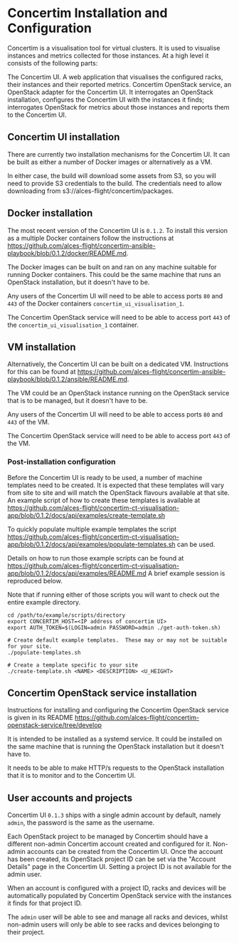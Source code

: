 # Concertim Installation and Configuration

Concertim is a visualisation tool for virtual clusters. It is used to visualise instances and metrics collected for those instances. At a high level it consists of the following parts:

The Concertim UI. A web application that visualises the configured racks, their instances and their reported metrics.
Concertim OpenStack service, an OpenStack adapter for the Concertim UI. It interrogates an OpenStack installation, configures the Concertim UI with the instances it finds; interrogates OpenStack for metrics about those instances and reports them to the Concertim UI.


## Concertim UI installation

There are currently two installation mechanisms for the Concertim UI. It can be built as either a number of Docker images or alternatively as a VM.

In either case, the build will download some assets from S3, so you will need to provide S3 credentials to the build. The credentials need to allow downloading from s3://alces-flight/concertim/packages.

## Docker installation

The most recent version of the Concertim UI is `0.1.2`. To install this version as a multiple Docker containers follow the instructions at https://github.com/alces-flight/concertim-ansible-playbook/blob/0.1.2/docker/README.md.

The Docker images can be built on and ran on any machine suitable for running Docker containers. This could be the same machine that runs an OpenStack installation, but it doesn't have to be.

Any users of the Concertim UI will need to be able to access ports `80` and `443` of the Docker containers `concertim_ui_visualisation_1`.

The Concertim OpenStack service will need to be able to access port `443` of the `concertim_ui_visualisation_1` container.


## VM installation

Alternatively, the Concertim UI can be built on a dedicated VM. Instructions for this can be found at https://github.com/alces-flight/concertim-ansible-playbook/blob/0.1.2/ansible/README.md.

The VM could be an OpenStack instance running on the OpenStack service that is to be managed, but it doesn't have to be.

Any users of the Concertim UI will need to be able to access ports `80` and `443` of the VM.

The Concertim OpenStack service will need to be able to access port `443` of the VM.


### Post-installation configuration

Before the Concertim UI is ready to be used, a number of machine templates need to be created. It is expected that these templates will vary from site to site and will match the OpenStack flavours available at that site. An example script of how to create these templates is available at https://github.com/alces-flight/concertim-ct-visualisation-app/blob/0.1.2/docs/api/examples/create-template.sh

To quickly populate multiple example templates the script https://github.com/alces-flight/concertim-ct-visualisation-app/blob/0.1.2/docs/api/examples/populate-templates.sh can be used.

Details on how to run those example scripts can be found at https://github.com/alces-flight/concertim-ct-visualisation-app/blob/0.1.2/docs/api/examples/README.md A brief example session is reproduced below.

Note that if running either of those scripts you will want to check out the entire example directory.

```
cd /path/to/example/scripts/directory
export CONCERTIM_HOST=<IP address of concertim UI>
export AUTH_TOKEN=$(LOGIN=admin PASSWORD=admin ./get-auth-token.sh)

# Create default example templates.  These may or may not be suitable for your site.
./populate-templates.sh

# Create a template specific to your site
./create-template.sh <NAME> <DESCRIPTION> <U_HEIGHT>
```

## Concertim OpenStack service installation

Instructions for installing and configuring the Concertim OpenStack service is given in its README
https://github.com/alces-flight/concertim-openstack-service/tree/develop

It is intended to be installed as a systemd service. It could be installed on the same machine that is running the OpenStack installation but it doesn't have to.

It needs to be able to make HTTP/s requests to the OpenStack installation that it is to monitor and to the Concertim UI.

## User accounts and projects

Concertim UI `0.1.3` ships with a single admin account by default, namely `admin`, the password is the same as the username.

Each OpenStack project to be managed by Concertim should have a different non-admin Concertim account created and configured for it.  Non-admin accounts can be created from the Concertim UI.  Once the account has been created, its OpenStack project ID can be set via the "Account Details" page in the Concertim UI. Setting a project ID is not available for the admin user.

When an account is configured with a project ID, racks and devices will be automatically populated by Concertim OpenStack service with the instances it finds for that project ID.

The `admin` user will be able to see and manage all racks and devices, whilst non-admin users will only be able to see racks and devices belonging to their project.
